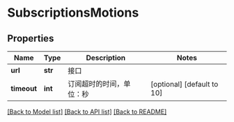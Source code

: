 # SubscriptionsMotions

## Properties
Name | Type | Description | Notes
------------ | ------------- | ------------- | -------------
**url** | **str** | 接口 | 
**timeout** | **int** | 订阅超时的时间，单位：秒 | [optional] [default to 10]

[[Back to Model list]](../README.md#documentation-for-models) [[Back to API list]](../README.md#documentation-for-api-endpoints) [[Back to README]](../README.md)


